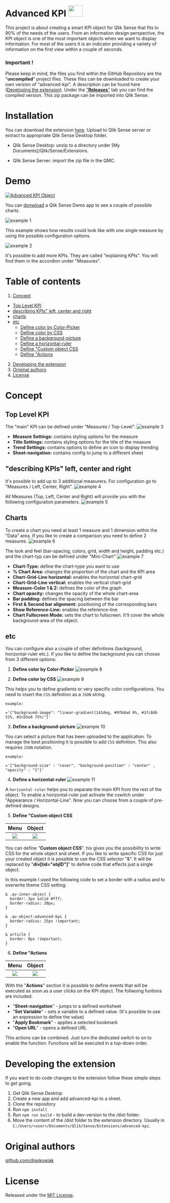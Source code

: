 # Advanced KPI <img src="https://github.com/djaskowiak/advanced-kpi/blob/master/assets/advanced-kpi.png" width="45" height="35" />

This project is about creating a smart KPI object for Qlik Sense that fits to 90% of the needs of the users. From an information design perspective, the KPI object is one of the most important objects when we want to display information. For most of the users it is an indicator providing a variety of information on the first view within a couple of seconds.

### Important !
Please keep in mind, the files you find within the GitHub Repository are the "**uncompiled**" project files. These files can be downloaded to create your own version of "advanced-kpi". A description can be found here ([Developing the extension](#dev)). Under the ["**Releases**"](https://github.com/djaskowiak/advanced-kpi/releases) tab you can find the compiled version. This zip package can be imported into Qlik Sense.


# Installation

You can download the extension [here](https://github.com/djaskowiak/advanced-kpi/releases). Upload to Qlik Sense server or extract to appropriate Qlik Sense Desktop folder.

* Qlik Sense Desktop: unzip to a directory under [My Documents]/Qlik/Sense/Extensions.

* Qlik Sense Server: import the zip file in the QMC.

# Demo

[![Advanced KPI Object](https://raw.githubusercontent.com/djaskowiak/data/master/2019-12-05%2010_28_15-Window.png)](https://youtu.be/i2NlWX7plM4)

You can [donwload](https://github.com/djaskowiak/advanced-kpi/raw/master/demo/Advanced-KPI%20examples%20v%200.1.8.qvf) a Qlik Sense Demo app to see a couple of possible charts.

![example 1](https://raw.githubusercontent.com/djaskowiak/data/master/example-kpi-1.png)

This example shows how results could look like with one single measure by using the possible  configuration options. 

![example 2](https://raw.githubusercontent.com/djaskowiak/data/master/example-kpi-2.png)

It's possible to add more KPIs. They are called "explaining KPIs". You will find them in the accordion under "Measures".

# Table of contents
1. [Concept](#concept)
 - [Top Level KPI](#toplevelkpi)
 - [describing KPIs" left, center and right](#leftcenterright)
 - [charts](#charts)
 - [etc](#etc)
   - [Define color by Color-Picker](#colorpicker)
   - [Define color by CSS](#colorbycss)
   - [Define a background-picture](#bgpicture)
   - [Define a horizontal-ruler](#horizontalruler)
   - [Define "Custom object CSS](#customobjectcss)
   - [Define "Actions](#actions)
2. [Developing the extension](#dev)
3. [Original authors](#authors)
4. [License](#license)


# Concept <a name="concept"></a>

## **Top Level KPI** <a name="toplevelkpi"></a>

  The "main" KPI can be defined under "Measures / Top-Level". 
![example 3](https://raw.githubusercontent.com/djaskowiak/data/master/measure-top-def.png)
  * **Measure Settings:** contains styling options for the measure
  * **Title Settings:** contains styling options for the title of the measure
  * **Trend Settings:** contains options to define an icon to display trending
  * **Sheet-navigation:** contains config to jump to a different sheet

## **"describing KPIs" left, center and right** <a name="leftcenterright"></a>

  It's possible to add up to 3 additional measurers. For configuration go to "Measures / Left, Center, Right".
![example 4](https://raw.githubusercontent.com/djaskowiak/data/master/measure-left-center.right.png)

  All Measures (Top, Left, Center and Right) will provide you with the following configuration parameters.
![example 5](https://raw.githubusercontent.com/djaskowiak/data/master/measure-config-options.png)

## **Charts** <a name="charts"></a>

  To create a chart you need at least 1 measure and 1 dimension within the "Data" area. If you like to create a comparison you need to define 2 measures.
![example 6](https://raw.githubusercontent.com/djaskowiak/data/master/chart-data-def.png)

  The look and feel (bar-spacing, colors, grid, width and height, padding etc.) and the chart-typ can be defined under "Mini-Chart"
![example 7](https://raw.githubusercontent.com/djaskowiak/data/master/chart-viz-def.png)

  * **Chart-Type:** define the chart-type you want to use
  * **% Chart Area:** changes the proportion  of the chart and the KPI area
  * **Chart-Grid-Line horizontal:** enables the horizontal chart-grid
  * **Chart-Grid-Line vertical:** enables the vertical chart-grid
  * **Measure-Color 1 & 2:** defines the color of the graph
  * **Chart opacity:** changes the opacity of the whole chart-area
  * **Bar padding:** defines the spacing between the bar
  * **First & Second bar alignment:** positioning of the corresponding bars
  * **Show Reference-Line:** enables the reference-line
  * **Chart Fullscreen Mode:** sets the chart to fullscreen. It'll cover the whole background-area of the object.

## **etc** <a name="etc"></a>

  You can configure also a couple of other definitions (background, horizontal-ruler etc.). If you like to define the background you can choose from 3 different options:

  1. **Define color by Color-Picker** <a name="colorpicker"></a>
![example 8](https://raw.githubusercontent.com/djaskowiak/data/master/background-color-def.png)

  2. **Define color by CSS** <a name="colorbycss"></a>
![example 9](https://raw.githubusercontent.com/djaskowiak/data/master/background-css-def.png)

  This helps you to define gradients or very specific color configurations. You need to insert the `CSS` definition as a `JSON` string.
    
  ```
  example:

  ='{"background-image": "linear-gradient(141deg, #9fb8ad 0%, #1fc8db 51%, #2cb5e8 75%)"}'
  ```

  3. **Define a background-picture** <a name="bgpicture"></a>
![example 10](https://raw.githubusercontent.com/djaskowiak/data/master/background-picture-def.png)

You can select a picture that has been uploaded to the application. To manage the best positioning it is possible to add `CSS` definition. This also requires `JSON` notation. 
    
  ```
  example:

  ='{"background-size" : "cover", "background-position" : "center" , "opacity" : "1"}'
  ```

  4. **Define a horizontal-ruler** <a name="horizontalruler"></a>
![example 11](https://raw.githubusercontent.com/djaskowiak/data/master/horizontal-ruler-def.png)

A `horizontal-ruler` helps you to separate the main KPI from the rest of the object. To enable a horizontal-ruler just activate the cswitch under "Appearance / Horizontal-Line". Now you can choose from a couple of pre-defined designs.

  5. **Define "Custom object CSS** <a name="customobjectcss"></a>

| Menu |  Object |
:-------------------------:|:-------------------------:
![](https://raw.githubusercontent.com/djaskowiak/data/master/2019-12-23%2019_29_29-Window.png)  |  ![](https://raw.githubusercontent.com/djaskowiak/data/master/2019-12-23%2019_28_44-Window.png)

You can define "**Custom object CSS**". his gives you the possibility to write CSS for the whole object and sheet. If you like to write specific CSS for just your created object it is possible to use the CSS selector "&". It will be replaced by "**div[tid="objID"]**" to define code that effects just a single object. 

In this example I used the following code to set a border with a radius and to overwrite theme CSS setting:
  ```
  & .qv-inner-object {
    border: 3px solid #fff;
    border-radius: 20px;
} 

& .qv-object-advanced-kpi {
    border-radius: 25px !important;
}

& article {
    border: 0px !important;
}
  ```

 6. **Define "Actions** <a name="actions"></a>

| Menu |  Object |
:-------------------------:|:-------------------------:
![](https://raw.githubusercontent.com/djaskowiak/data/master/2019-12-23%2019_27_53-Window.png)  |  ![](https://raw.githubusercontent.com/djaskowiak/data/master/2019-12-23%2019_28_27-Window.png)

With the "**Actions**" section it is possible to define events that will be executed as soon as a user clicks on the KPI object. The follwoing funtions are included:

- "**Sheet-navigation**" - jumps to a defined worksheet
- "**Set Variable**" - sets a variable to a defined value. (It's possible to use an expression to define the value)
- "**Apply Bookmark**" - applies a selected bookmark
- "**Open URL**" - opens a defined URL

This actions can be combined. Just turn the dedicated switch to on to enable the function. Functions will be executed in a top-down order.

# Developing the extension <a name="dev"></a>

If you want to do code changes to the extension follow these simple steps to get going.

1. Get Qlik Sense Desktop
2. Create a new app and add advanced-kpi to a sheet.
3. Clone the repository
4. Run `npm install`
5. Run `npm run build` - to build a dev-version to the /dist folder.
6. Move the content of the /dist folder to the extension directory. Usually in `C:/Users/<user>/Documents/Qlik/Sense/Extensions/advanced-kpi`.

# Original authors <a name="authors"></a>
[github.com/djaskowiak](https://github.com/djaskowiak)

# License <a name="license"></a>
Released under the [MIT License](LICENSE).